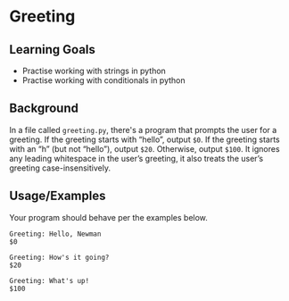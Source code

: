 
# Greeting

## Learning Goals

- Practise working with strings in python
- Practise working with conditionals in python


## Background

In a file called `greeting.py`, there's a program that prompts the user for a greeting. If the greeting starts with “hello”, output `$0`. If the greeting starts with an “h” (but not “hello”), output `$20`. Otherwise, output `$100`. It ignores any leading whitespace in the user’s greeting, it also treats the user’s greeting case-insensitively.
## Usage/Examples

Your program should behave per the examples below.

```
Greeting: Hello, Newman
$0
```

```
Greeting: How's it going?
$20
```

```
Greeting: What's up!
$100
```

